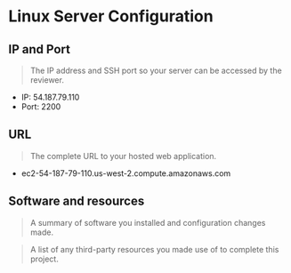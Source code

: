 # Linux Server Configuration

## IP and Port
> The IP address and SSH port so your server can be accessed by the reviewer. 

* IP:   54.187.79.110
* Port: 2200

## URL
> The complete URL to your hosted web application. 

* ec2-54-187-79-110.us-west-2.compute.amazonaws.com

## Software and resources
> A summary of software you installed and configuration changes made.


> A list of any third-party resources you made use of to complete this project.
